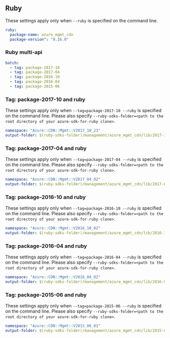 ## Ruby

These settings apply only when `--ruby` is specified on the command line.

``` yaml $(ruby)
ruby:
  package-name: azure_mgmt_cdn
  package-version": "0.16.0"
```

### Ruby multi-api

``` yaml $(ruby) && $(multiapi)
batch:
  - tag: package-2017-10
  - tag: package-2017-04
  - tag: package-2016-10
  - tag: package-2016-04
  - tag: package-2015-06
```

### Tag: package-2017-10 and ruby

These settings apply only when `--tag=package-2017-10 --ruby` is specified on the command line.
Please also specify `--ruby-sdks-folder=<path to the root directory of your azure-sdk-for-ruby clone>`.

``` yaml $(tag) == 'package-2017-10' && $(ruby)
namespace: "Azure::CDN::Mgmt::V2017_10_23"
output-folder: $(ruby-sdks-folder)/management/azure_mgmt_cdn/lib/2017-10-12
```


### Tag: package-2017-04 and ruby

These settings apply only when `--tag=package-2017-04 --ruby` is specified on the command line.
Please also specify `--ruby-sdks-folder=<path to the root directory of your azure-sdk-for-ruby clone>`.

``` yaml $(tag) == 'package-2017-04' && $(ruby)
namespace: "Azure::CDN::Mgmt::V2017_04_02"
output-folder: $(ruby-sdks-folder)/management/azure_mgmt_cdn/lib/2017-04-02
```

### Tag: package-2016-10 and ruby

These settings apply only when `--tag=package-2016-10 --ruby` is specified on the command line.
Please also specify `--ruby-sdks-folder=<path to the root directory of your azure-sdk-for-ruby clone>`.

``` yaml $(tag) == 'package-2016-10'  && $(ruby)
namespace: "Azure::CDN::Mgmt::V2016_10_02"
output-folder: $(ruby-sdks-folder)/management/azure_mgmt_cdn/lib/2016-10-02
```

### Tag: package-2016-04 and ruby

These settings apply only when `--tag=package-2016-04 --ruby` is specified on the command line.
Please also specify `--ruby-sdks-folder=<path to the root directory of your azure-sdk-for-ruby clone>`.

``` yaml $(tag) == 'package-2016-04'  && $(ruby)
namespace: "Azure::CDN::Mgmt::V2016_04_02"
output-folder: $(ruby-sdks-folder)/management/azure_mgmt_cdn/lib/2016-04-02
```

### Tag: package-2015-06 and ruby

These settings apply only when `--tag=package-2015-06 --ruby` is specified on the command line.
Please also specify `--ruby-sdks-folder=<path to the root directory of your azure-sdk-for-ruby clone>`.

``` yaml $(tag) == 'package-2015-06' && $(ruby)
namespace: "Azure::CDN::Mgmt::V2015_06_01"
output-folder: $(ruby-sdks-folder)/management/azure_mgmt_cdn/lib/2015-06-01
```
